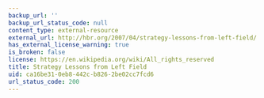 ```yaml
---
backup_url: ''
backup_url_status_code: null
content_type: external-resource
external_url: http://hbr.org/2007/04/strategy-lessons-from-left-field/
has_external_license_warning: true
is_broken: false
license: https://en.wikipedia.org/wiki/All_rights_reserved
title: Strategy Lessons from Left Field
uid: ca16be31-0eb8-442c-b826-2be02cc7fcd6
url_status_code: 200
---
```

